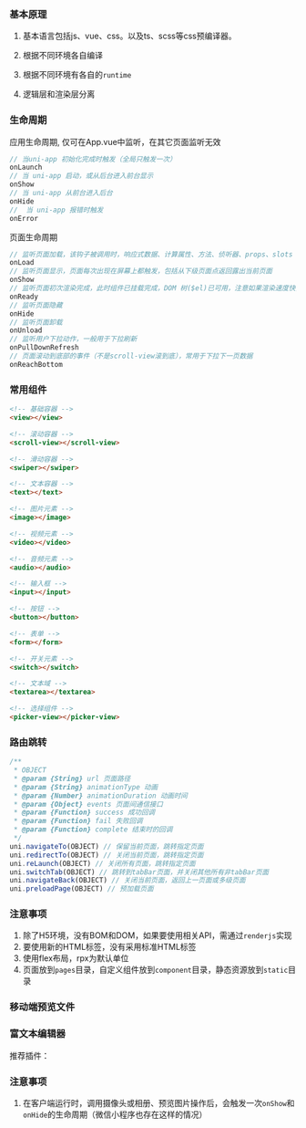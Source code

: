 ### 基本原理
1. 基本语言包括js、vue、css。以及ts、scss等css预编译器。

2. 根据不同环境各自编译

3. 根据不同环境有各自的`runtime`

4. 逻辑层和渲染层分离

### 生命周期
应用生命周期, 仅可在App.vue中监听，在其它页面监听无效
```js
// 当uni-app 初始化完成时触发（全局只触发一次）
onLaunch
// 当 uni-app 启动，或从后台进入前台显示
onShow
// 当 uni-app 从前台进入后台
onHide
// 	当 uni-app 报错时触发
onError
```

页面生命周期
```js
// 监听页面加载，该钩子被调用时，响应式数据、计算属性、方法、侦听器、props、slots 已设置完成，其参数为上个页面传递的数据，参数类型为 Object（用于页面传参）
onLoad
// 监听页面显示，页面每次出现在屏幕上都触发，包括从下级页面点返回露出当前页面
onShow
// 监听页面初次渲染完成，此时组件已挂载完成，DOM 树($el)已可用，注意如果渲染速度快，会在页面进入动画完成前触发
onReady
// 监听页面隐藏
onHide
// 监听页面卸载
onUnload
// 监听用户下拉动作，一般用于下拉刷新
onPullDownRefresh
// 页面滚动到底部的事件（不是scroll-view滚到底），常用于下拉下一页数据
onReachBottom
```
### 常用组件
```html
<!-- 基础容器 -->
<view></view>

<!-- 滚动容器 -->
<scroll-view></scroll-view>

<!-- 滑动容器 -->
<swiper></swiper>

<!-- 文本容器 -->
<text></text>

<!-- 图片元素 -->
<image></image>

<!-- 视频元素 -->
<video></video>

<!-- 音频元素 -->
<audio></audio>

<!-- 输入框 -->
<input></input>

<!-- 按钮 -->
<button></button>

<!-- 表单 -->
<form></form>

<!-- 开关元素 -->
<switch></switch>

<!-- 文本域 -->
<textarea></textarea>

<!-- 选择组件 -->
<picker-view></picker-view>
```

### 路由跳转
```js
/**
 * OBJECT
 * @param {String} url 页面路径
 * @param {String} animationType 动画
 * @param {Number} animationDuration 动画时间
 * @param {Object} events 页面间通信接口
 * @param {Function} success 成功回调
 * @param {Function} fail 失败回调
 * @param {Function} complete 结束时的回调
 */
uni.navigateTo(OBJECT) // 保留当前页面，跳转指定页面 
uni.redirectTo(OBJECT) // 关闭当前页面，跳转指定页面
uni.reLaunch(OBJECT) // 关闭所有页面，跳转指定页面
uni.switchTab(OBJECT) // 跳转到tabBar页面，并关闭其他所有非tabBar页面
uni.navigateBack(OBJECT) // 关闭当前页面，返回上一页面或多级页面
uni.preloadPage(OBJECT) // 预加载页面
```

### 注意事项
1. 除了H5环境，没有BOM和DOM，如果要使用相关API，需通过`renderjs`实现
2. 要使用新的HTML标签，没有采用标准HTML标签
3. 使用flex布局，rpx为默认单位
4. 页面放到`pages`目录，自定义组件放到`component`目录，静态资源放到`static`目录


### 移动端预览文件

### 富文本编辑器
推荐插件：
 <mp-html />
 <parse />

### 注意事项
1. 在客户端运行时，调用摄像头或相册、预览图片操作后，会触发一次`onShow`和`onHide`的生命周期（微信小程序也存在这样的情况）